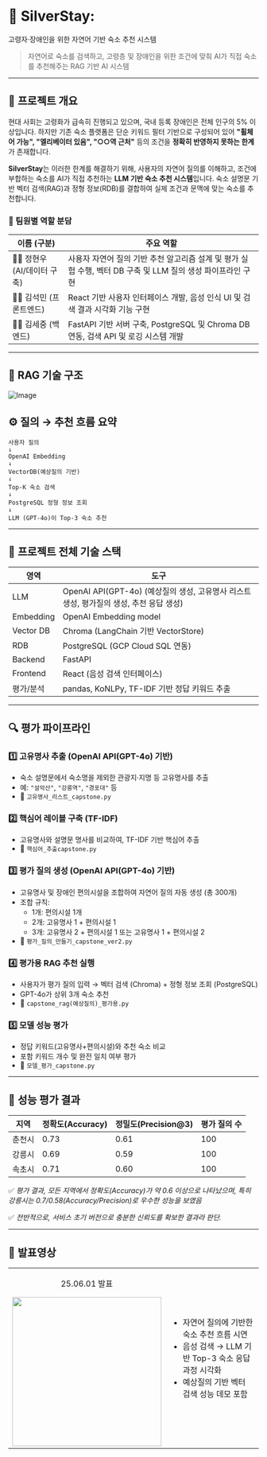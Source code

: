 # 🏡 SilverStay: 
고령자·장애인을 위한 자연어 기반 숙소 추천 시스템

> 자연어로 숙소를 검색하고, 고령층 및 장애인을 위한 조건에 맞춰 AI가 직접 숙소를 추천해주는 RAG 기반 AI 시스템

---

## 📌 프로젝트 개요

현대 사회는 고령화가 급속히 진행되고 있으며, 국내 등록 장애인은 전체 인구의 5% 이상입니다. 하지만 기존 숙소 플랫폼은 단순 키워드 필터 기반으로 구성되어 있어 **"휠체어 가능", "엘리베이터 있음", "○○역 근처"** 등의 조건을 **정확히 반영하지 못하는 한계**가 존재합니다.

**SilverStay**는 이러한 한계를 해결하기 위해, 사용자의 자연어 질의를 이해하고, 조건에 부합하는 숙소를 AI가 직접 추천하는 **LLM 기반 숙소 추천 시스템**입니다. 숙소 설명문 기반 벡터 검색(RAG)과 정형 정보(RDB)를 결합하여 실제 조건과 문맥에 맞는 숙소를 추천합니다.

### 👥 팀원별 역할 분담

| 이름 (구분)   | 주요 역할 |
|--------------|-----------|
| 🧑‍💻 정현우 (AI/데이터 구축) | 사용자 자연어 질의 기반 추천 알고리즘 설계 및 평가 실험 수행, 벡터 DB 구축 및 LLM 질의 생성 파이프라인 구현 |
| 👩‍💻 김석민 (프론트엔드) | React 기반 사용자 인터페이스 개발, 음성 인식 UI 및 검색 결과 시각화 기능 구현 |
| 👨‍💻 김세중 (백엔드) | FastAPI 기반 서버 구축, PostgreSQL 및 Chroma DB 연동, 검색 API 및 로깅 시스템 개발 |


---

## 🧠 RAG 기술 구조

![Image](https://github.com/user-attachments/assets/9bbcff9f-1f87-423f-b3bf-38bbb63d1a74)

## ⚙️ 질의 → 추천 흐름 요약

```
사용자 질의
↓
OpenAI Embedding
↓
VectorDB(예상질의 기반)
↓
Top-K 숙소 검색
↓
PostgreSQL 정형 정보 조회
↓
LLM (GPT-4o)이 Top-3 숙소 추천
```

---

## 🧩 프로젝트 전체 기술 스택

| 영역 | 도구 |
|------|------|
| LLM | OpenAI API(GPT-4o) (예상질의 생성, 고유명사 리스트 생성, 평가질의 생성, 추천 응답 생성) |
| Embedding | OpenAI Embedding model |
| Vector DB | Chroma (LangChain 기반 VectorStore) |
| RDB | PostgreSQL (GCP Cloud SQL 연동) |
| Backend | FastAPI |
| Frontend | React (음성 검색 인터페이스) |
| 평가/분석 | pandas, KoNLPy, TF-IDF 기반 정답 키워드 추출 |

---

## 🔍 평가 파이프라인

### 1️⃣ 고유명사 추출 (OpenAI API(GPT-4o) 기반)
- 숙소 설명문에서 숙소명을 제외한 관광지·지명 등 고유명사를 추출
- 예: `"설악산"`, `"강릉역"`, `"경포대"` 등
- 📄 `고유명사_리스트_capstone.py`

### 2️⃣ 핵심어 레이블 구축 (TF-IDF)
- 고유명사와 설명문 명사를 비교하여, TF-IDF 기반 핵심어 추출
- 📄 `핵심어_추출capstone.py`

### 3️⃣ 평가 질의 생성 (OpenAI API(GPT-4o) 기반)
- 고유명사 및 장애인 편의시설을 조합하여 자연어 질의 자동 생성 (총 300개)
- 조합 규칙:
  - 1개: 편의시설 1개
  - 2개: 고유명사 1 + 편의시설 1
  - 3개: 고유명사 2 + 편의시설 1 또는 고유명사 1 + 편의시설 2
- 📄 `평가_질의_만들기_capstone_ver2.py`

### 4️⃣ 평가용 RAG 추천 실행
- 사용자가 평가 질의 입력 → 벡터 검색 (Chroma) + 정형 정보 조회 (PostgreSQL)
- GPT-4o가 상위 3개 숙소 추천
- 📄 `capstone_rag(예상질의)_평가용.py`

### 5️⃣ 모델 성능 평가
- 정답 키워드(고유명사+편의시설)와 추천 숙소 비교
- 포함 키워드 개수 및 완전 일치 여부 평가
- 📄 `모델_평가_capstone.py`

---

## 🧪 성능 평가 결과

| 지역 | 정확도(Accuracy) | 정밀도(Precision@3) | 평가 질의 수 |
|------|------------------|----------------------|---------------|
| 춘천시 | 0.73 | 0.61 | 100 |
| 강릉시 | 0.69 | 0.59 | 100 |
| 속초시 | 0.71 | 0.60 | 100 |

✅ *평가 결과, 모든 지역에서 정확도(Accuracy)가 약 0.6 이상으로 나타났으며, 특히 강릉시는 0.7/0.58(Accuracy/Precision)로 우수한 성능을 보였음*

✅ *전반적으로, 서비스 초기 버전으로 충분한 신뢰도를 확보한 결과라 판단.*

---

## 📁 발표영상

<table>
  <tbody>
    <tr>
      <td>
        <p align="center"> 25.06.01 발표 </p>
        <a href="https://youtube.com/shorts/zrDNK5mdWFA?feature=share" title="SilverStay 발표 영상">
          <img align="center" src="https://github.com/user-attachments/assets/defc25e0-b497-4147-9676-417dd817745d" width="300" >
        </a>
      </td>
      <td>
        <ul>
          <li> 자연어 질의에 기반한 숙소 추천 흐름 시연 </li>
          <li> 음성 검색 → LLM 기반 Top-3 숙소 응답 과정 시각화 </li>
          <li> 예상질의 기반 벡터 검색 성능 데모 포함 </li>
        </ul>
      </td>
    </tr>
  </tbody>
</table>
